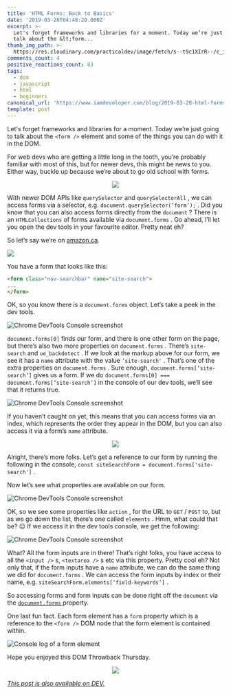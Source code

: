 ```yaml
---
title: 'HTML Forms: Back to Basics'
date: '2019-03-28T04:48:20.000Z'
excerpt: >-
  Let's forget frameworks and libraries for a moment. Today we’re just going to
  talk about the &lt;form...
thumb_img_path: >-
  https://res.cloudinary.com/practicaldev/image/fetch/s--t9c1XIrR--/c_imagga_scale,f_auto,fl_progressive,h_420,q_auto,w_1000/https://thepracticaldev.s3.amazonaws.com/i/tdhxw07gd7gwo6ctib50.png
comments_count: 4
positive_reactions_count: 83
tags:
  - dom
  - javascript
  - html
  - beginners
canonical_url: 'https://www.iamdeveloper.com/blog/2019-03-28-html-forms-back-to-basics/'
template: post
---
```



Let's forget frameworks and libraries for a moment. Today we’re just going to talk about the 
`<form />`
 element and some of the things you can do with it in the DOM.

For web devs who are getting a little long in the tooth, you’re probably familiar with most of this, but for newer devs, this might be news to you. Either way, buckle up because we’re about to go old school with forms.

<center>
<p><img src="https://media.giphy.com/media/3ohzdIuqJoo8QdKlnW/giphy.gif"></p>
</center>

With newer DOM APIs like 
`querySelector`
 and 
`querySelectorAll`
, we can access forms via a selector, e.g. 
`document.querySelector(‘form’);`
. Did you know that you can also access forms directly from the 
`document`
? There is an 
`HTMLCollections`
 of forms available via 
`document.forms`
. Go ahead, I’ll let you open the dev tools in your favourite editor. Pretty neat eh?

So let’s say we’re on [amazon.ca](https://amazon.ca).

![](https://www.iamdeveloper.com/img/form-in-dev-tools.png)

You have a form that looks like this:


```html
<form class="nav-searchbar" name="site-search">
...
</form>
```


OK, so you know there is a 
`document.forms`
 object. Let’s take a peek in the dev tools.

![Chrome DevTools Console screenshot](https://www.iamdeveloper.com/img/form-in-dev-tools2.png "Chrome DevTools Console screenshot")


`document.forms[0]`
 finds our form, and there is one other form on the page, but there’s also two more properties on 
`document.forms`
. There’s 
`site-search`
 and 
`ue_backdetect`
. If we look at the markup above for our form, we see it has a 
`name`
 attribute with the value 
`’site-search'`
. That’s one of the extra properties on 
`document.forms`
. Sure enough, 
`document.forms[‘site-search’]`
 gives us a form. If we do 
`document.forms[0] === document.forms[‘site-search’]`
 in the console of our dev tools, we’ll see that it returns true.

![Chrome DevTools Console screenshot](https://www.iamdeveloper.com/img/form-in-dev-tools3.png "Chrome DevTools Console screenshot")

If you haven’t caught on yet, this means that you can access forms via an index, which represents the order they appear in the DOM, but you can also access it via a form’s 
`name`
 attribute.

<center>
<p><img src="https://media.giphy.com/media/Qh6NZWsFx1G1O/giphy.gif"></p>
</center>

Alright, there’s more folks. Let’s get a reference to our form by running the following in the console, 
`const siteSearchForm = document.forms['site-search']`
.

Now let’s see what properties are available on our form.

![Chrome DevTools Console screenshot](https://www.iamdeveloper.com/img/form-properties.gif "Chrome DevTools Console screenshot")

OK, so we see some properties like 
`action`
, for the URL to 
`GET`
/
`POST`
 to, but as we go down the list, there’s one called 
`elements`
. Hmm, what could that be? 😉 If we access it in the dev tools console, we get the following:

![Chrome DevTools Console screenshot](https://www.iamdeveloper.com/img/form-in-dev-tools4.png "Chrome DevTools Console screenshot")

What? All the form inputs are in there! That’s right folks, you have access to all the 
`<input />`
s, 
`<textarea />`
s etc via this property. Pretty cool eh? Not only that, if the form inputs have a 
`name`
 attribute, we can do the same thing we did for 
`document.forms`
. We can access the form inputs by index or their name, e.g. 
`siteSearchForm.elements[‘field-keywords’]`
.

So accessing forms and form inputs can be done right off the 
`document`
 via the [
`document.forms`
](https://developer.mozilla.org/en-US/docs/Web/API/Document/forms) property.

One last fun fact. Each form element has a 
`form`
 property which is a reference to the 
`<form />`
 DOM node that the form element is contained within.

![Console log of a form element](https://thepracticaldev.s3.amazonaws.com/i/ddf6hbntoqnde9u7i3ke.png)

Hope you enjoyed this DOM Throwback Thursday.

<center>
<p><img src="https://media.giphy.com/media/3h3ZcimVNfmi0MVvGA/giphy.gif"></p>
</center>

*[This post is also available on DEV.](https://dev.to/nickytonline/html-forms-back-to-basics-1mph)*


<script>
const parent = document.getElementsByTagName('head')[0];
const script = document.createElement('script');
script.type = 'text/javascript';
script.src = 'https://cdnjs.cloudflare.com/ajax/libs/iframe-resizer/4.1.1/iframeResizer.min.js';
script.charset = 'utf-8';
script.onload = function() {
    window.iFrameResize({}, '.liquidTag');
};
parent.appendChild(script);
</script>    
